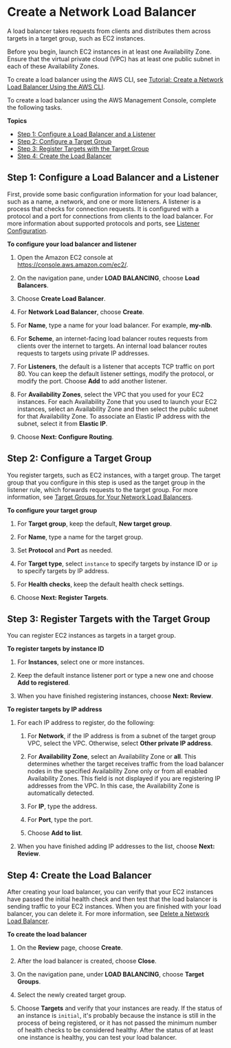 # Create a Network Load Balancer<a name="create-network-load-balancer"></a>

A load balancer takes requests from clients and distributes them across targets in a target group, such as EC2 instances\.

Before you begin, launch EC2 instances in at least one Availability Zone\. Ensure that the virtual private cloud \(VPC\) has at least one public subnet in each of these Availability Zones\.

To create a load balancer using the AWS CLI, see [Tutorial: Create a Network Load Balancer Using the AWS CLI](network-load-balancer-cli.md)\.

To create a load balancer using the AWS Management Console, complete the following tasks\.

**Topics**
+ [Step 1: Configure a Load Balancer and a Listener](#configure-load-balancer)
+ [Step 2: Configure a Target Group](#configure-target-group)
+ [Step 3: Register Targets with the Target Group](#select-targets)
+ [Step 4: Create the Load Balancer](#create-load-balancer)

## Step 1: Configure a Load Balancer and a Listener<a name="configure-load-balancer"></a>

First, provide some basic configuration information for your load balancer, such as a name, a network, and one or more listeners\. A listener is a process that checks for connection requests\. It is configured with a protocol and a port for connections from clients to the load balancer\. For more information about supported protocols and ports, see [Listener Configuration](load-balancer-listeners.md#listener-configuration)\.

**To configure your load balancer and listener**

1. Open the Amazon EC2 console at [https://console\.aws\.amazon\.com/ec2/](https://console.aws.amazon.com/ec2/)\.

1. On the navigation pane, under **LOAD BALANCING**, choose **Load Balancers**\.

1. Choose **Create Load Balancer**\.

1. For **Network Load Balancer**, choose **Create**\.

1. For **Name**, type a name for your load balancer\. For example, **my\-nlb**\.

1. For **Scheme**, an internet\-facing load balancer routes requests from clients over the internet to targets\. An internal load balancer routes requests to targets using private IP addresses\.

1. For **Listeners**, the default is a listener that accepts TCP traffic on port 80\. You can keep the default listener settings, modify the protocol, or modify the port\. Choose **Add** to add another listener\.

1. For **Availability Zones**, select the VPC that you used for your EC2 instances\. For each Availability Zone that you used to launch your EC2 instances, select an Availability Zone and then select the public subnet for that Availability Zone\. To associate an Elastic IP address with the subnet, select it from **Elastic IP**\.

1. Choose **Next: Configure Routing**\.

## Step 2: Configure a Target Group<a name="configure-target-group"></a>

You register targets, such as EC2 instances, with a target group\. The target group that you configure in this step is used as the target group in the listener rule, which forwards requests to the target group\. For more information, see [Target Groups for Your Network Load Balancers](load-balancer-target-groups.md)\.

**To configure your target group**

1. For **Target group**, keep the default, **New target group**\.

1. For **Name**, type a name for the target group\.

1. Set **Protocol** and **Port** as needed\.

1. For **Target type**, select `instance` to specify targets by instance ID or `ip` to specify targets by IP address\.

1. For **Health checks**, keep the default health check settings\.

1. Choose **Next: Register Targets**\.

## Step 3: Register Targets with the Target Group<a name="select-targets"></a>

You can register EC2 instances as targets in a target group\.

**To register targets by instance ID**

1. For **Instances**, select one or more instances\.

1. Keep the default instance listener port or type a new one and choose **Add to registered**\.

1. When you have finished registering instances, choose **Next: Review**\.

**To register targets by IP address**

1. For each IP address to register, do the following:

   1. For **Network**, if the IP address is from a subnet of the target group VPC, select the VPC\. Otherwise, select **Other private IP address**\.

   1. For **Availability Zone**, select an Availability Zone or **all**\. This determines whether the target receives traffic from the load balancer nodes in the specified Availability Zone only or from all enabled Availability Zones\. This field is not displayed if you are registering IP addresses from the VPC\. In this case, the Availability Zone is automatically detected\.

   1. For **IP**, type the address\.

   1. For **Port**, type the port\.

   1. Choose **Add to list**\.

1. When you have finished adding IP addresses to the list, choose **Next: Review**\.

## Step 4: Create the Load Balancer<a name="create-load-balancer"></a>

After creating your load balancer, you can verify that your EC2 instances have passed the initial health check and then test that the load balancer is sending traffic to your EC2 instances\. When you are finished with your load balancer, you can delete it\. For more information, see [Delete a Network Load Balancer](load-balancer-delete.md)\.

**To create the load balancer**

1. On the **Review** page, choose **Create**\.

1. After the load balancer is created, choose **Close**\.

1. On the navigation pane, under **LOAD BALANCING**, choose **Target Groups**\.

1. Select the newly created target group\.

1. Choose **Targets** and verify that your instances are ready\. If the status of an instance is `initial`, it's probably because the instance is still in the process of being registered, or it has not passed the minimum number of health checks to be considered healthy\. After the status of at least one instance is healthy, you can test your load balancer\.